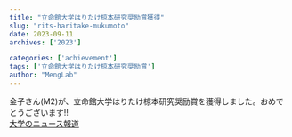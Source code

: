 ```yaml
---
title: "立命館大学はりたけ椋本研究奨励賞獲得"
slug: "rits-haritake-mukumoto"
date: 2023-09-11
archives: ['2023']

categories: ['achievement']
tags: ['立命館大学はりたけ椋本研究奨励賞']
author: "MengLab"
---
```

金子さん(M2)が、立命館大学はりたけ椋本研究奨励賞を獲得しました。おめでとうございます!!​  
[大学のニュース報道](https://www.ritsumei.ac.jp/news/detail/?id=3329)
